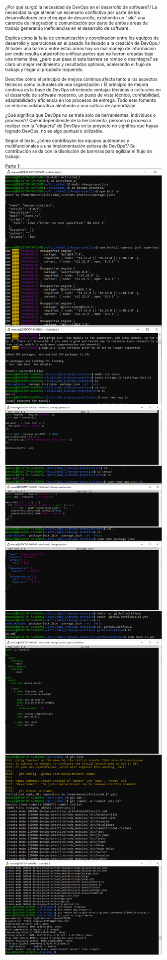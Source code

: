 ¿Por qué surgió la necesidad de DevOps en el desarrollo de software?/
La necesidad surge al tener un escenario conflictivo por parte de los desarrolladores con el equipo de desarrollo, existiendo un "silo" una carencia de integración o comunicación por parte de ambas areas de trabajo generando ineficiencias en el desarrollo de software.

Explica cómo la falta de comunicación y coordinación entre los equipos de desarrollo y operaciones en el pasado ha llevado a la creación de DevOps./
Al haber una barrera entre estas areas hay un mal manejo de informacion por ende resulta catastrofico unificar partes que no fueron creadas bajo una misma idea, ¿pero que pasa si esta barrera se rompe o desintegra? es claro un mejor rendimiento y resultados optimos, acelerando el flujo de trabajo y llegar al propósito requerido.

Describe cómo el principio de mejora continua afecta tanto a los aspectos técnicos como culturales de una organización./
El principio de mejora continua es la base de DevOps ofreciendo ventajas técnicas o culturales en el desarrollo de software moderno, un pusto de vista técnico, confiabilidad, adaptabilidad y eficiencia en los procesos de entrega. Todo esto fomenta un entorno colaborativo alentando a una cultura de aprendizaje.

¿Qué significa que DevOps no se trata solo de herramientas, individuos o procesos?/
Que independiende de la herramienta, persona o proceso a realizar con la "etiqueta" de DevOps en tu proyecto no significa que hayas logrado DevOps, no es algo puntual o utilizable.

Según el texto, ¿cómo contribuyen los equipos autónomos y multifuncionales a una implementación exitosa de DevOps?/
Su contribución se da con la disolución de barreras para agilizar el flujo de trabajo.

Parte 1:
![Inicializacion del proyecto](./Actividad1_images/Parte1.PNG)
![le damos la estructura al proyecto](./Actividad1_images/Parte2.PNG)
![Editamos el archivo app.js](./Actividad1_images/Parte3.PNG)
![app.test.js](./Actividad1_images/Parte4.PNG)
![Editamos el archivo app.test.js](./Actividad1_images/Parte5.PNG)
![navegamos al archivo .json](./Actividad1_images/Parte6.PNG)
![Editamos el archivo package.json](./Actividad1_images/Parte7.PNG)
![ Configuramos integración continua (CI) con GitHub Actions](./Actividad1_images/Parte8.PNG)
![Editamos el archivo ci.yml](./Actividad1_images/Parte9.PNG)
![Iniciamos git](./Actividad1_images/Parte10.PNG)
![Subimos el codigo a github](./Actividad1_images/Parte11.PNG)








